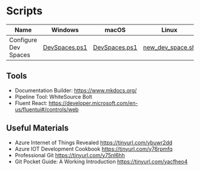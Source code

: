 # Scripts

|Name  |Windows  |macOS  |Linux  |
|---------|---------|---------|---------|
|Configure Dev Spaces     |  [DevSpaces.ps1](https://acsicorp.sharepoint.com/sites/3MDigitalGGKAnalysts/Shared%20Documents/General/Tools/DevSpaces/DevSpaces.ps1)       |   [DevSpaces.ps1](https://acsicorp.sharepoint.com/sites/3MDigitalGGKAnalysts/Shared%20Documents/General/Tools/DevSpaces/DevSpaces.ps1)      |   [new_dev_space.sh](https://acsicorp.sharepoint.com/sites/3MDigitalGGKAnalysts/Shared%20Documents/General/Tools/DevSpaces/new_dev_space.sh)      |

## Tools

- Documentation Builder: <https://www.mkdocs.org/>
- Pipeline Tool: WhiteSource Bolt
- Fluent React: <https://developer.microsoft.com/en-us/fluentui#/controls/web>

## Useful Materials

- Azure Internet of Things Revealed <https://tinyurl.com/ybuwr2dd>
- Azure IOT Development Cookbook <https://tinyurl.com/y76rpmfq>
- Professional Git <https://tinyurl.com/y75nl6hh>
- Git Pocket Guide: A Working Introduction <https://tinyurl.com/yacfheo4>

